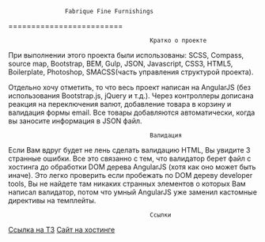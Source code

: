 					Fabrique Fine Furnishings
=========================

											Кратко о проекте

При выполнении этого проекта были использованы: SCSS, Compass, source map, Bootstrap, BEM, Gulp, JSON, Javascript, CSS3, HTML5, Boilerplate, Photoshop, SMACSS(часть управления структурой проекта).

Отдельно хочу отметить, то что весь проект написан на AngularJS (без использования Bootstrap.js, jQuery и т.д.). Через контроллеры дописана реакция на переключения валют, добавление товара в корзину и валидация формы email. Все товары добавляются автоматически, когда вы заносите информация в JSON файл.

											Валидация

Если Вам вдруг будет не лень сделать валидацию HTML, Вы увидите 3 странные ошибки. Все это связанно с тем, что валидатор берет файл с хостинга до обработки DOM дерева AngularJS (хотя как оно может быть иначе). Это легко проверить если пробежать по DOM дереву developer tools, Вы не найдете там никаких странных элементов о которых Вам написал валидатор, потом что умный AngularJS уже заменил кастомные директивы на темплейты.

											Ссылки

<a href="http://htmlforum.ru/index.php?s=57963c3a6d84d6a532e8f46eb980f46a&amp;showtopic=47141">Ссылка на ТЗ</a>
<a href="http://www.tech-drive.ru/sergey/fabrique/">Сайт на хостинге</a>